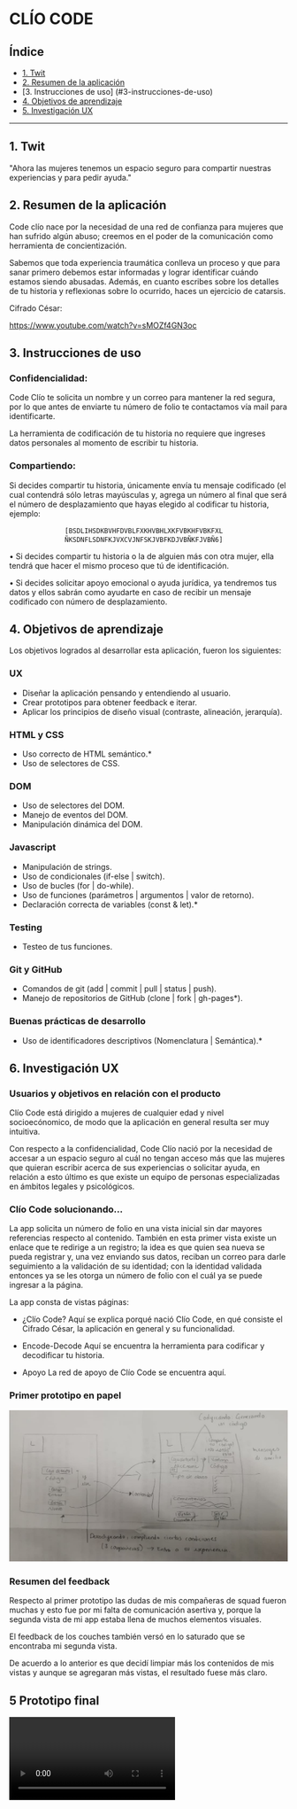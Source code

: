 # CLÍO CODE

## Índice

* [1. Twit](#1-twit)
* [2. Resumen de la aplicación](#2-resumen-de-la-aplicación)
* [3. Instrucciones de uso] (#3-instrucciones-de-uso)
* [4. Objetivos de aprendizaje](#4-objetivos-de-aprendizaje)
* [5. Investigación UX](#5-investigación-ux)
***

## 1. Twit

"Ahora las mujeres tenemos un espacio seguro para compartir nuestras experiencias
y para pedir ayuda."

## 2. Resumen de la aplicación

Code clío nace por la necesidad de una red de confianza para mujeres que han
sufrido algún abuso; creemos en el poder de la comunicación como herramienta de
concientización.

Sabemos que toda experiencia traumática conlleva un proceso y que para sanar
primero debemos estar informadas y lograr identificar cuándo estamos siendo
abusadas. Además, en cuanto escribes sobre los detalles de tu historia y
reflexionas sobre lo ocurrido, haces un ejercicio de catarsis.

Cifrado César:

https://www.youtube.com/watch?v=sMOZf4GN3oc

## 3. Instrucciones de uso

### Confidencialidad:

Code Clío te solicita un nombre y un correo para mantener la red segura, por lo
que antes de enviarte tu número de folio te contactamos vía mail para
identificarte.

La herramienta de codificación de tu historia no requiere que ingreses datos
personales al momento de escribir tu historia.

### Compartiendo:

Si decides compartir tu historia, únicamente envía tu mensaje codificado
(el cual contendrá sólo letras mayúsculas y, agrega un número al final que será
el número de desplazamiento que hayas elegido al codificar tu historia, ejemplo:

                  [BSDLIHSDKBVHFDVBLFXKHVBHLXKFVBKHFVBKFXL
                  ÑKSDNFLSDNFKJVXCVJNFSKJVBFKDJVBÑKFJVBÑ6]

  •	Si decides compartir tu historia o la de alguien más con otra mujer, ella
  tendrá que hacer el mismo proceso que tú de identificación.

  •	Si decides solicitar apoyo emocional o ayuda jurídica, ya tendremos tus datos
  y ellos sabrán como ayudarte en caso de recibir un mensaje codificado con número
  de desplazamiento.


## 4. Objetivos de aprendizaje

Los objetivos logrados al desarrollar esta aplicación, fueron los siguientes:


### UX

- Diseñar la aplicación pensando y entendiendo al usuario.
- Crear prototipos para obtener feedback e iterar.
- Aplicar los principios de diseño visual (contraste, alineación, jerarquía).

### HTML y CSS

- Uso correcto de HTML semántico.*
- Uso de selectores de CSS.

### DOM

- Uso de selectores del DOM.
- Manejo de eventos del DOM.
- Manipulación dinámica del DOM.

### Javascript

- Manipulación de strings.
- Uso de condicionales (if-else | switch).
- Uso de bucles (for | do-while).    
- Uso de funciones (parámetros | argumentos | valor de retorno).
- Declaración correcta de variables (const & let).*

### Testing
- Testeo de tus funciones.

### Git y GitHub
- Comandos de git (add | commit | pull | status | push).
- Manejo de repositorios de GitHub (clone | fork | gh-pages*).

### Buenas prácticas de desarrollo
- Uso de identificadores descriptivos (Nomenclatura | Semántica).*

## 6. Investigación UX

### Usuarios y objetivos en relación con el producto

Clío Code está dirigido a mujeres de cualquier edad y nivel socioecónomico, de
modo que la aplicación en general resulta ser muy intuitiva.

Con respecto a la confidencialidad, Code Clío nació por la necesidad de accesar
a un espacio seguro al cuál no tengan acceso más que las mujeres que quieran
escribir acerca de sus experiencias o solicitar ayuda, en relación a esto último
es que existe un equipo de personas especializadas en ámbitos legales y psicológicos.

### Clío Code solucionando...

La app solicita un número de folio en una vista inicial sin dar mayores referencias
respecto al contenido. También en esta primer vista existe un enlace que te redirige
a un registro; la idea es que quien sea nueva se pueda registrar y, una vez enviando
sus datos, reciban un correo para darle seguimiento a la validación de su identidad;
con la identidad validada entonces ya se les otorga un número de folio con el
cuál ya se puede ingresar a la página.

La app consta de vistas páginas:

- ¿Clío Code?
Aquí se explica porqué nació Clío Code, en qué consiste el Cifrado César, la aplicación
en general y su funcionalidad.

- Encode-Decode
Aquí se encuentra la herramienta para codificar y decodificar tu historia.

- Apoyo
La red de apoyo de Clío Code se encuentra aquí.

### Primer prototipo en papel

<img src="first-prototype.jpeg">

### Resumen del feedback

Respecto al primer prototipo las dudas de mis compañeras de squad fueron muchas
y esto fue por mi falta de comunicación asertiva y, porque la segunda vista de
mi app estaba llena de muchos elementos visuales.

El feedback de los couches también versó en lo saturado que se encontraba mi
segunda vista.

De acuerdo a lo anterior es que decidí limpiar más los contenidos de mis vistas
y aunque se agregaran más vistas, el resultado fuese más claro.

## 5 Prototipo final

<video src="final-prototype.mp4">

#### Enlace final

 file:///C:/Users/alvar/Desktop/CDMX009-cipher/src/index.html
